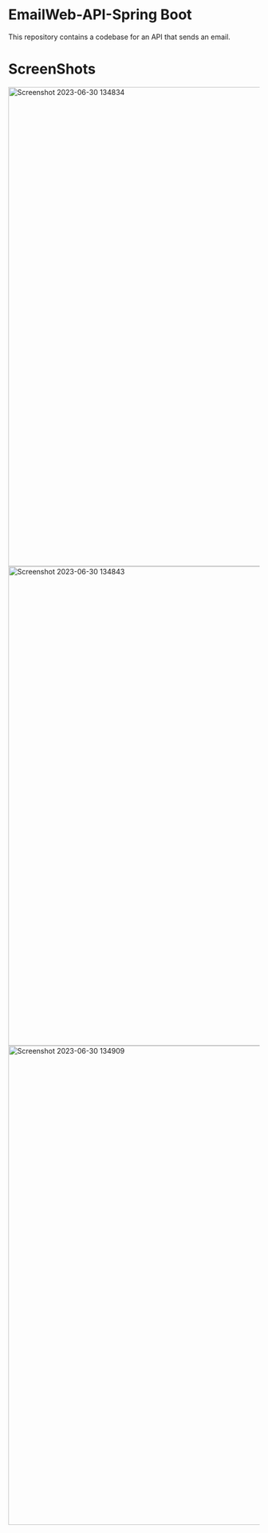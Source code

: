 # EmailWeb-API-Spring Boot
This repository contains a codebase for an API that sends an email.

# ScreenShots
<img width="960" alt="Screenshot 2023-06-30 134834" src="https://github.com/sanyam40/EmailWeb-API/assets/87993985/99301bcb-838c-4270-8665-cf714dd33c1e">
<img width="960" alt="Screenshot 2023-06-30 134843" src="https://github.com/sanyam40/EmailWeb-API/assets/87993985/bd5674e1-1eed-4e2b-abd5-4a0403b8c50d">
<img width="960" alt="Screenshot 2023-06-30 134909" src="https://github.com/sanyam40/EmailWeb-API/assets/87993985/48d00f1d-9127-4f30-a20b-83421623eab7">
